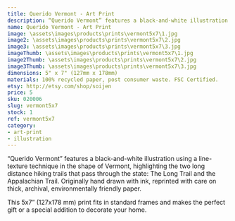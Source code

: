 ```yaml
---
title: Querido Vermont - Art Print
description: “Querido Vermont” features a black-and-white illustration using a line-texture technique in the shape of Vermont, highlighting the two long distance hiking trails that pass through the state - The Long Trail and the Appalachian Trail. Originally hand drawn with ink, reprinted with care on thick, archival, environmentally friendly paper.
name: Querido Vermont - Art Print
image: \assets\images\products\prints\vermont5x7\1.jpg
image2: \assets\images\products\prints\vermont5x7\2.jpg
image3: \assets\images\products\prints\vermont5x7\3.jpg
imageThumb: \assets\images\products\prints\vermont5x7\1.jpg
image2Thumb: \assets\images\products\prints\vermont5x7\2.jpg
image3Thumb: \assets\images\products\prints\vermont5x7\3.jpg
dimensions: 5" x 7" (127mm x 178mm)
materials: 100% recycled paper, post consumer waste. FSC Certified.
etsy: http://etsy.com/shop/soijen
price: 5
sku: 020006
slug: vermont5x7
stock: 1
ref: vermont5x7
category:
- art-print
- illustration
---
```

“Querido Vermont” features a black-and-white illustration using a line-texture technique in the shape of Vermont, highlighting the two long distance hiking trails that pass through the state: The Long Trail and the Appalachian Trail. Originally hand drawn with ink, reprinted with care on thick, archival, environmentally friendly paper.

This 5x7” (127x178 mm) print fits in standard frames and makes the perfect gift or a special addition to decorate your home.
